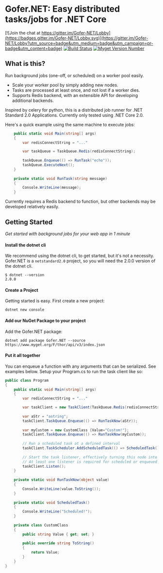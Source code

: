 # Gofer.NET: Easy distributed tasks/jobs for .NET Core

[![Join the chat at https://gitter.im/Gofer-NET/Lobby](https://badges.gitter.im/Gofer-NET/Lobby.svg)](https://gitter.im/Gofer-NET/Lobby?utm_source=badge&utm_medium=badge&utm_campaign=pr-badge&utm_content=badge)
[![Build Status](https://travis-ci.org/brthor/Gofer.NET.svg?branch=master)](https://travis-ci.org/brthor/Gofer.NET)
[![Myget Version Number](https://img.shields.io/myget/thor/v/Gofer.NET.svg?color=green)](https://www.myget.org/feed/thor/package/nuget/Gofer.NET)

## What is this?
Run background jobs (one-off, or scheduled) on a worker pool easily. 

 - Scale your worker pool by simply adding new nodes. 
 - Tasks are processed at least once, and not lost if a worker dies.
 - Supports Redis backend, with an extensible API for developing additional backends.

Inspired by celery for python, this is a distributed job runner for .NET Standard 2.0 Applications. Currently only tested using .NET Core 2.0.

Here's a quick example using the same machine to execute jobs:
```c#
    public static void Main(string[] args)
    {
        var redisConnectString = "..."

        var taskQueue = TaskQueue.Redis(redisConnectString);
        
        taskQueue.Enqueue(() => RunTask("echo"));
        taskQueue.ExecuteNext();
    }
    
    private static void RunTask(string message)
    {
        Console.WriteLine(message);
    }
```

Currently requires a Redis backend to function, but other backends may be developed relatively easily.
 
## Getting Started
*Get started with background jobs for your web app in 1 minute* 

#### Install the dotnet cli
We recommend using the dotnet cli, to get started, but it's not a necessity.
Gofer.NET is a `netstandard2.0` project, so you will need the 2.0.0 version of the dotnet cli.

```
$ dotnet --version
2.0.0
```
 
#### Create a Project
Getting started is easy. First create a new project:

`dotnet new console`

#### Add our NuGet Package to your project

Add the Gofer.NET package:

`dotnet add package Gofer.NET --source https://www.myget.org/F/thor/api/v3/index.json`

#### Put it all together
You can enqueue a function with any arguments that can be serialized. See examples below.
Setup your Program.cs to run the task client like so:

```c#
public class Program
{
    public static void Main(string[] args)
    {
        var redisConnectString = "..."

        var taskClient = new TaskClient(TaskQueue.Redis(redisConnectString));
        
        var aStr = "astring";
        taskClient.TaskQueue.Enqueue(() => RunTaskNow(aStr));
        
        var myCustom = new CustomClass {Value="Custom!"};
        taskClient.TaskQueue.Enqueue(() => RunTaskNow(myCustom));
        
        // Run a scheduled task at a defined interval
        taskClient.TaskScheduler.AddScheduledTask(() => ScheduledTask(), TimeSpan.FromSeconds(5), "scheduledTaskName");
        
        // Start the task listener, effectively turning this node into a worker.
        // At least one listener is required for scheduled or enqueued jobs to run.
        taskClient.Listen();
    }
    
    private static void RunTaskNow(object value)
    {
        Console.WriteLine(value.ToString());
    }
    
    private static void ScheduledTask()
    {
        Console.WriteLine("Scheduled!");
    }
    
    private class CustomClass
    {
        public string Value { get; set; }
        
        public override string ToString()
        {
            return Value;
        }
    }
}
```
 
